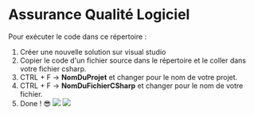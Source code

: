 # Assurance Qualité Logiciel

Pour exécuter le code dans ce répertoire :
1. Créer une nouvelle solution sur visual studio
2. Copier le code d'un fichier source dans le répertoire et le coller 
   dans votre fichier csharp.
3. CTRL + F -> **NomDuProjet** et changer pour le nom de votre projet.
4. CTRL + F -> **NomDuFichierCSharp** et changer pour le nom de votre fichier.
5. Done ! :sunglasses:
![](assets/assurance_usage.png)
   ![](assets/assurance_usage_2.png)